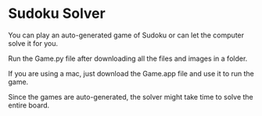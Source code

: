 # Sudoku Solver
 You can play an auto-generated game of Sudoku or can let the computer solve it for you.

 Run the Game.py file after downloading all the files and images in a folder.

 If you are using a mac, just download the Game.app file and use it to run the game.
 
 Since the games are auto-generated, the solver might take time to solve the entire board.
